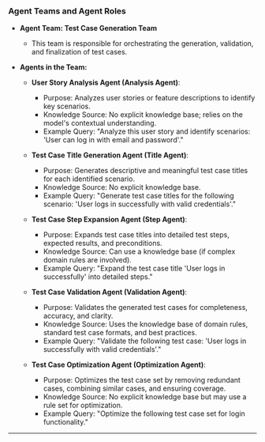 
### **Agent Teams and Agent Roles**

* **Agent Team: Test Case Generation Team**

  * This team is responsible for orchestrating the generation, validation, and finalization of test cases.
* **Agents in the Team:**

  * **User Story Analysis Agent (Analysis Agent)**:

    * Purpose: Analyzes user stories or feature descriptions to identify key scenarios.
    * Knowledge Source: No explicit knowledge base; relies on the model's contextual understanding.
    * Example Query: "Analyze this user story and identify scenarios: 'User can log in with email and password'."

  * **Test Case Title Generation Agent (Title Agent)**:

    * Purpose: Generates descriptive and meaningful test case titles for each identified scenario.
    * Knowledge Source: No explicit knowledge base.
    * Example Query: "Generate test case titles for the following scenario: 'User logs in successfully with valid credentials'."

  * **Test Case Step Expansion Agent (Step Agent)**:

    * Purpose: Expands test case titles into detailed test steps, expected results, and preconditions.
    * Knowledge Source: Can use a knowledge base (if complex domain rules are involved).
    * Example Query: "Expand the test case title 'User logs in successfully' into detailed steps."

  * **Test Case Validation Agent (Validation Agent)**:

    * Purpose: Validates the generated test cases for completeness, accuracy, and clarity.
    * Knowledge Source: Uses the knowledge base of domain rules, standard test case formats, and best practices.
    * Example Query: "Validate the following test case: 'User logs in successfully with valid credentials'."

  * **Test Case Optimization Agent (Optimization Agent)**:

    * Purpose: Optimizes the test case set by removing redundant cases, combining similar cases, and ensuring coverage.
    * Knowledge Source: No explicit knowledge base but may use a rule set for optimization.
    * Example Query: "Optimize the following test case set for login functionality."

---
